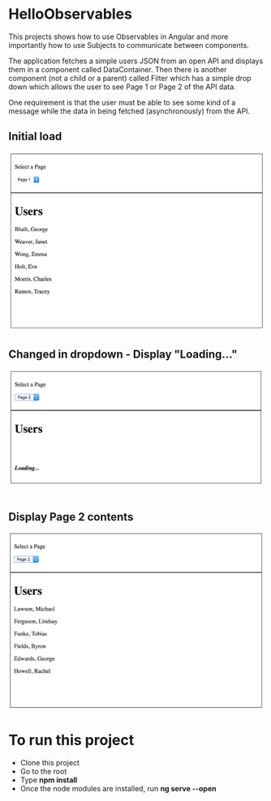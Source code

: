 # HelloObservables

This projects shows how to use Observables in Angular and more importantly how to use Subjects to communicate between components.

The application fetches a simple users JSON from an open API and displays them in a component called DataContainer. Then there is another component (not a child or a parent) called Filter which has a simple drop down which allows the user to see Page 1 or Page 2 of the API data.

One requirement is that the user must be able to see some kind of a message while the data in being fetched (asynchronously) from the API.

## Initial load

![](page1.png)

## Changed in dropdown - Display "Loading..."

![](loading.png)

## Display Page 2 contents

![](page2.png)

# To run this project

- Clone this project
- Go to the root
- Type **npm install**
- Once the node modules are installed, run **ng serve --open**
